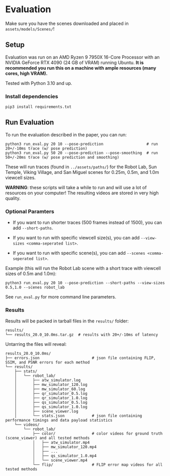 # Evaluation

Make sure you have the scenes downloaded and placed in `assets/models/Scenes/`!

## Setup

Evaluation was run on an AMD Ryzen 9 7950X 16-Core Processor with an NVIDIA GeForce RTX 4090 (24 GB of VRAM) running Ubuntu. __It is recommended you run this on a machine with ample resources (many cores, high VRAM).__

Tested with Python 3.10 and up.

### Install dependencies

```
pip3 install requirements.txt
```

## Run Evaluation

To run the evaluation described in the paper, you can run:
```
python3 run_eval.py 20 10 --pose-prediction                   # run 20+/-10ms trace (w/ pose prediction)
python3 run_eval.py 50 20 --pose-prediction --pose-smoothing  # run 50+/-20ms trace (w/ pose prediction and smoothing)
```
These will run traces (found in `../assets/paths/`) for the Robot Lab, Sun Temple, Viking Village, and San Miguel scenes for 0.25m, 0.5m, and 1.0m viewcell sizes.

__WARNING__: these scripts will take a while to run and will use a lot of resources on your computer! The resulting videos are stored in very high quality.

### Optional Paramters

* If you want to run shorter traces (500 frames instead of 1500), you can add `--short-paths`.

* If you want to run with specific viewcell size(s), you can add `--view-sizes <comma-seperated list>`.

* If you want to run with specific scene(s), you can add `--scenes <comma-seperated list>`.

Example (this will run the Robot Lab scene with a short trace with viewcell sizes of 0.5m and 1.0m):
```
python3 run_eval.py 20 10 --pose-prediction --short-paths --view-sizes 0.5,1.0 --scenes robot_lab
```

See `run_eval.py` for more command line parameters.

### Results

Results will be packed in tarball files in the `results/` folder:
```
results/
└── results_20.0_10.0ms.tar.gz  # results with 20+/-10ms of latency
```

Untarring the files will reveal:
```
results_20.0_10.0ms/
├── errors.json                       # json file containing FLIP, SSIM, and PSNR errors for each method
└── results/
    ├── stats/
    │   └── robot_lab/
    │       ├── atw_simulator.log
    │       ├── mw_simulator_120.log
    │       ├── mw_simulator_60.log
    │       ├── qr_simulator_0.5.log
    │       ├── qr_simulator_1.0.log
    │       ├── qs_simulator_0.5.log
    │       ├── qs_simulator_1.0.log
    │       ├── scene_viewer.log
    │       └── stats.json            # json file containing performance timings and data payload statistics
    └── videos/
        └── robot_lab/
            ├── color/                # color videos for ground truth (scene_viewer) and all tested methods
            │   ├── atw_simulator.mp4
            │   ├── mw_simulator_120.mp4
            │   ├── ...
            │   ├── qs_simulator_1.0.mp4
            │   └── scene_viewer.mp4
            └── flip/                 # FLIP error map videos for all tested methods
```
